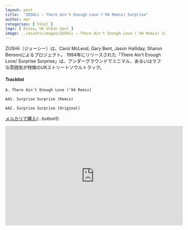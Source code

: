 ```yaml
---
layout: post
title:  "ZUSHii – There Ain't Enough Love ('94 Remix) Surprise"
author: mmr
categories: [ Vinyl ]
tags: [ Disco, UK Urban Soul ]
image: ../assets/images/ZUSHii – There Ain't Enough Love ('94 Remix) Surprise.jpg
---
```


ZUSHii（ジューシー）は、Carol McLeod, Gary Bent, Jason Halliday, Sharon Bensonによるプロジェクト。
1994年にリリースされた「There Ain't Enough Love/ Surprise Surprise」は、アンダーグラウンドでミニマル、あるいはラフな雰囲気が特徴のUKストリートソウルトラック。

#### Tracklist
```md
A. There Ain't Enough Love ('94 Remix)

AA1. Surprise Surprise (Remix)

AA2. Surprise Surprise (Original)
```

[メルカリで購入](https://jp.mercari.com/item/m74448353771?afid=6142608987){: .button1}

<iframe width="560" height="315" src="https://www.youtube.com/embed/ADwqHdOUXpM?si=8jnOoA-bdNK2sm9g" title="YouTube video player" frameborder="0" allow="accelerometer; autoplay; clipboard-write; encrypted-media; gyroscope; picture-in-picture; web-share" referrerpolicy="strict-origin-when-cross-origin" allowfullscreen></iframe>